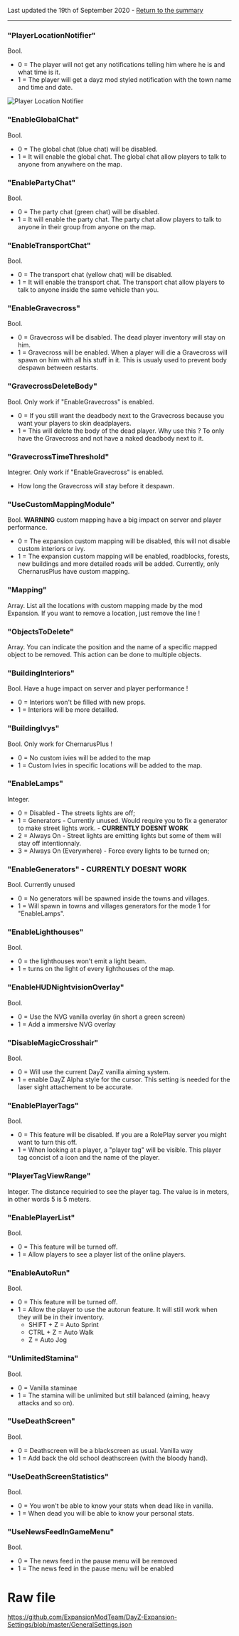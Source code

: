 Last updated the 19th of September 2020 - [Return to the summary](https://github.com/salutesh/DayZ-Expansion-Scripts/wiki/%5BServer-Hosting%5D-Server-settings/)

***

### "PlayerLocationNotifier"
Bool.
- 0 = The player will not get any notifications telling him where he is and what time is it.
- 1 = The player will get a dayz mod styled notification with the town name and time and date.

![Player Location Notifier](https://i.imgur.com/oRrvBRE.png)

### "EnableGlobalChat"
Bool.
- 0 = The global chat (blue chat) will be disabled.
- 1 = It will enable the global chat. The global chat allow players to talk to anyone from anywhere on the map.

### "EnablePartyChat"
Bool.
- 0 = The party chat (green chat) will be disabled.
- 1 = It will enable the party chat. The party chat allow players to talk to anyone in their group from anyone on the map.

### "EnableTransportChat"
Bool.
- 0 = The transport chat (yellow chat) will be disabled.
- 1 = It will enable the transport chat. The transport chat allow players to talk to anyone inside the same vehicle than you.

### "EnableGravecross"
Bool.
- 0 = Gravecross will be disabled. The dead player inventory will stay on him.
- 1 = Gravecross will be enabled. When a player will die a Gravecross will spawn on him with all his stuff in it. This is usualy used to prevent body despawn between restarts.

### "GravecrossDeleteBody"
Bool. Only work if "EnableGravecross" is enabled.
- 0 = If you still want the deadbody next to the Gravecross because you want your players to skin deadplayers.
- 1 = This will delete the body of the dead player. Why use this ? To only have the Gravecross and not have a naked deadbody next to it.

### "GravecrossTimeThreshold"
Integrer. Only work if "EnableGravecross" is enabled.
- How long the Gravecross will stay before it despawn.

### "UseCustomMappingModule"
Bool. **WARNING** custom mapping have a big impact on server and player performance.
- 0 = The expansion custom mapping will be disabled, this will not disable custom interiors or ivy.
- 1 = The expansion custom mapping will be enabled, roadblocks, forests, new buildings and more detailed roads will be added. Currently, only ChernarusPlus have custom mapping.

### "Mapping"
Array. List all the locations with custom mapping made by the mod Expansion. If you want to remove a location, just remove the line !

### "ObjectsToDelete"
Array. You can indicate the position and the name of a specific mapped object to be removed. This action can be done to multiple objects.

### "BuildingInteriors"
Bool. Have a huge impact on server and player performance !
- 0 = Interiors won't be filled with new props.
- 1 = Interiors will be more detailled.

### "BuildingIvys"
Bool. Only work for ChernarusPlus !
- 0 = No custom ivies will be added to the map
- 1 = Custom Ivies in specific locations will be added to the map.

### "EnableLamps"
Integer.
- 0 = Disabled - The streets lights are off;
- 1 = Generators - Currently unused. Would require you to fix a generator to make street lights work. - **CURRENTLY DOESNT WORK**
- 2 = Always On - Street lights are emitting lights but some of them will stay off intentionnaly.
- 3 = Always On (Everywhere) - Force every lights to be turned on;

### "EnableGenerators" - **CURRENTLY DOESNT WORK**
Bool. Currently unused 
- 0 = No generators will be spawned inside the towns and villages.
- 1 = Will spawn in towns and villages generators for the mode 1 for "EnableLamps".

### "EnableLighthouses"
Bool.
- 0 = the lighthouses won't emit a light beam.
- 1 = turns on the light of every lighthouses of the map.

### "EnableHUDNightvisionOverlay"
Bool.
- 0 = Use the NVG vanilla overlay (in short a green screen)
- 1 = Add a immersive NVG overlay

### "DisableMagicCrosshair"
Bool. 
- 0 = Will use the current DayZ vanilla aiming system.
- 1 = enable DayZ Alpha style for the cursor. This setting is needed for the laser sight attachement to be accurate.

### "EnablePlayerTags"
Bool.
- 0 = This feature will be disabled. If you are a RolePlay server you might want to turn this off.
- 1 = When looking at a player, a "player tag" will be visible. This player tag concist of a icon and the name of the player.

### "PlayerTagViewRange"
Integer. The distance requiried to see the player tag. The value is in meters, in other words 5 is 5 meters.

### "EnablePlayerList"
Bool.
- 0 = This feature will be turned off.
- 1 = Allow players to see a player list of the online players.

### "EnableAutoRun"
Bool.
- 0 = This feature will be turned off.
- 1 = Allow the player to use the autorun feature. It will still work when they will be in their inventory.
  - SHIFT + Z = Auto Sprint
  - CTRL + Z = Auto Walk
  - Z = Auto Jog

### "UnlimitedStamina"
Bool.
- 0 = Vanilla staminae
- 1 = The stamina will be unlimited but still balanced (aiming, heavy attacks and so on).

### "UseDeathScreen"
Bool.
- 0 = Deathscreen will be a blackscreen as usual. Vanilla way
- 1 = Add back the old school deathscreen (with the bloody hand).

### "UseDeathScreenStatistics"
Bool.
- 0 = You won't be able to know your stats when dead like in vanilla.
- 1 = When dead you will be able to know your personal stats.

### "UseNewsFeedInGameMenu"
Bool.
- 0 = The news feed in the pause menu will be removed
- 1 = The news feed in the pause menu will be enabled

# Raw file

https://github.com/ExpansionModTeam/DayZ-Expansion-Settings/blob/master/GeneralSettings.json